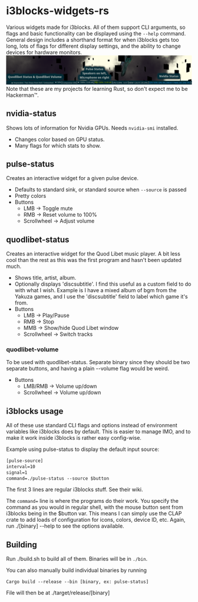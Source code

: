 # i3blocks-widgets-rs
Various widgets made for i3blocks.
All of them support CLI arguments, so flags and basic functionality can be displayed using the `--help` command.
General design includes a shorthand format for when i3blocks gets too long, lots of flags for different display settings, and the ability to change devices for hardware monitors.
<img src="./src/screeny.png" />
Note that these are my projects for learning Rust, so don't expect me to be Hackerman™.

## nvidia-status
Shows lots of information for Nvidia GPUs. Needs `nvidia-smi` installed.
- Changes color based on GPU status.
- Many flags for which stats to show.

## pulse-status
Creates an interactive widget for a given pulse device.
- Defaults to standard sink, or standard source when `--source` is passed
- Pretty colors
- Buttons
    - LMB -> Toggle mute
    - RMB -> Reset volume to 100%
    - Scrollwheel -> Adjust volume

## quodlibet-status
Creates an interactive widget for the Quod Libet music player. A bit less cool than the rest as this was the first program and hasn't been updated much.
- Shows title, artist, album.
- Optionally displays 'discsubtitle'. I find this useful as a custom field to do with what I wish. Example is I have a mixed album of bgm from the Yakuza games, and I use the 'discsubtitle' field to label which game it's from.
- Buttons
    - LMB -> Play/Pause
    - RMB -> Stop
    - MMB -> Show/hide Quod Libet window
    - Scrollwheel -> Switch tracks

### quodlibet-volume
To be used with quodlibet-status. Separate binary since they should be two separate buttons, and having a plain --volume flag would be weird.
- Buttons
    - LMB/RMB -> Volume up/down
    - Scrollwheel -> Volume up/down

## i3blocks usage
All of these use standard CLI flags and options instead of environment variables like i3blocks does by default. This is easier to manage IMO, and to make it work inside i3blocks is rather easy config-wise.

Example using pulse-status to display the default input source:
```
[pulse-source]
interval=10
signal=1
command=./pulse-status --source $button
```
The first 3 lines are regular i3blocks stuff. See their wiki.

The `command=` line is where the programs do their work. You specify the command as you would in regular shell, with the mouse button sent from i3blocks being in the $button var. This means I can simply use the CLAP crate to add loads of configuration for icons, colors, device ID, etc. Again, run ./[binary] --help to see the options available.

## Building
Run ./build.sh to build all of them. Binaries will be in `./bin`. 

You can also manually build individual binaries by running
```
Cargo build --release --bin [binary, ex: pulse-status]
```
File will then be at ./target/release/[binary]
